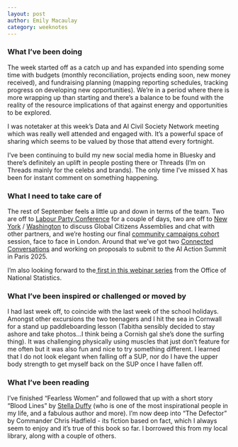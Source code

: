 ```yaml
---
layout: post
author: Emily Macaulay
category: weeknotes
---
```

### What I’ve been doing
The week started off as a catch up and has expanded into spending some time with budgets (monthly reconciliation, projects ending soon, new money received), and fundraising planning (mapping reporting schedules, tracking progress on developing new opportunities). We’re in a period where there is more wrapping up than starting and there’s a balance to be found with the reality of the resource implications of that against energy and opportunities to be explored. 

I was notetaker at this week’s Data and AI Civil Society Network meeting which was really well attended and engaged with. It’s a powerful space of sharing which seems to be valued by those that attend every fortnight.

I’ve been continuing to build my new social media home in Bluesky and there’s definitely an uplift in people posting there or Threads (I’m on Threads mainly for the celebs and brands). The only time I’ve missed X has been for instant comment on something happening.

### What I need to take care of
The rest of September feels a little up and down in terms of the team. Two are off to [Labour Party Conference](https://connectedbydata.org/events/2024-09-22-labour-conference) for a couple of days, two are off to [New York](https://connectedbydata.org/events/2024-09-20-tech-salon-nyc-global-deliberation-ai) / [Washington](https://connectedbydata.org/events/2024-09-24-gca-ai-washington-roundtable) to discuss Global Citizens Assemblies and chat with other partners, and we’re hosting our final [community campaigns cohort](https://connectedbydata.org/projects/2023-catalysing-communities) session, face to face in London. Around that we’ve got two [Connected Conversations](https://connectedbydata.org/projects/2023-connected-conversations) and working on proposals to submit to the AI Action Summit in Paris 2025.

I’m also looking forward to the[ first in this webinar series](https://www.eventbrite.com/cc/bringing-data-to-life-3538779?utm-campaign=social&utm-content=creatorshare&utm-medium=discovery&utm-term=odclsxcollection&utm-source=cp&aff=escb) from the Office of National Statistics. 

### What I’ve been inspired or challenged or moved by
I had last week off, to coincide with the last week of the school holidays. Amongst other excursions the two teenagers and I hit the sea in Cornwall for a stand up paddleboarding lesson (Tabitha sensibly decided to stay ashore and take photos…I think being a Cornish gal she’s done the surfing thing). It was challenging physically using muscles that just don’t feature for me often but it was also fun and nice to try something different. I learned that I do not look elegant when falling off a SUP, nor do I have the upper body strength to get myself back on the SUP once I have fallen off. 

### What I’ve been reading
I’ve finished “Fearless Women” and followed that up with a short story “Blood Lines” by [Stella Duffy](https://stelladuffy.blog/) (who is one of the most inspirational people in my life, and a fabulous author and more). I’m now deep into “The Defector” by Commander Chris Hadfield - its fiction based on fact, which I always seem to enjoy and it’s true of this book so far. I borrowed this from my local library, along with a couple of others.